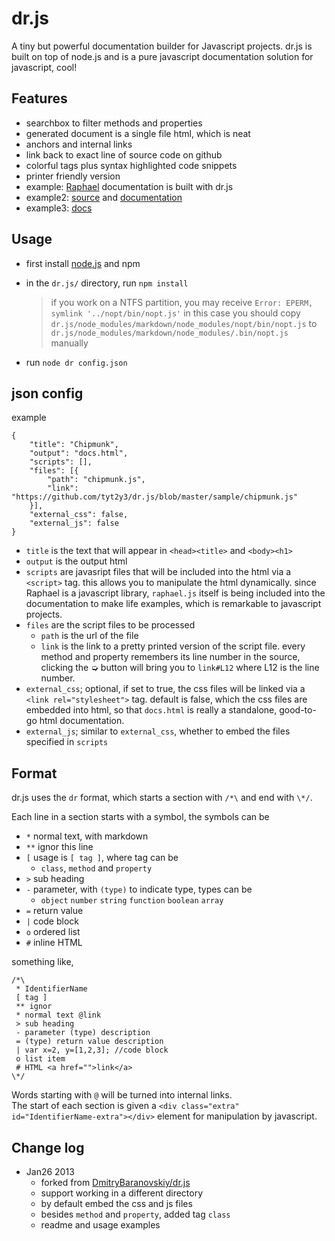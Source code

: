 # dr.js
A tiny but powerful documentation builder for Javascript projects. dr.js is built on top of node.js and is a pure javascript documentation solution for javascript, cool!

## Features
- searchbox to filter methods and properties
- generated document is a single file html, which is neat
- anchors and internal links
- link back to exact line of source code on github
- colorful tags plus syntax highlighted code snippets
- printer friendly version
- example: [Raphael](http://raphaeljs.com/reference.html) documentation is built with dr.js
- example2: [source](https://github.com/tyt2y3/dr.js/blob/master/sample) and [documentation](http://tyt2y3.github.com/dr.js/sample/docs.html)
- example3: [docs](http://tyt2y3.github.com/dr.js/sample/docs.html)

## Usage
- first install [node.js](http://nodejs.org/) and npm
- in the `dr.js/` directory, run `npm install`

	> if you work on a NTFS partition, you may receive `Error: EPERM, symlink '../nopt/bin/nopt.js'`
	> in this case you should copy `dr.js/node_modules/markdown/node_modules/nopt/bin/nopt.js` to `dr.js/node_modules/markdown/node_modules/.bin/nopt.js` manually
- run `node dr config.json`

## json config
example
```
{
    "title": "Chipmunk",
    "output": "docs.html",
    "scripts": [],
    "files": [{
        "path": "chipmunk.js",
        "link": "https://github.com/tyt2y3/dr.js/blob/master/sample/chipmunk.js"
    }],
    "external_css": false,
    "external_js": false
}
```
- `title` is the text that will appear in `<head><title>` and `<body><h1>`
- `output` is the output html
- `scripts` are javasript files that will be included into the html via a `<script>` tag.
  this allows you to manipulate the html dynamically. since Raphael is a javascript library, `raphael.js`
  itself is being included into the documentation to make life examples, which is remarkable to javascript
  projects.
- `files` are the script files to be processed
	- `path` is the url of the file
	- `link` is the link to a pretty printed version of the script file. every method and property remembers its line number in the source, clicking the ➭ button will bring
	  you to `link#L12` where L12 is the line number.
- `external_css`; optional, if set to true, the css files will be linked via a
  `<link rel="stylesheet">` tag. default is false, which the css files are embedded into html,
  so that `docs.html` is really a standalone, good-to-go html documentation.
- `external_js`; similar to `external_css`, whether to embed the files specified in `scripts`

## Format
dr.js uses the `dr` format, which starts a section with `/*\` and end with `\*/`.

Each line in a section starts with a symbol, the symbols can be
- `*` normal text, with markdown
- `**` ignor this line
- `[` usage is `[ tag ]`, where tag can be
	- `class`, `method` and `property`
- `>` sub heading
- `-` parameter, with `(type)` to indicate type, types can be
	- `object` `number` `string` `function` `boolean` `array`
- `=` return value
- `|` code block
- `o` ordered list
- `#` inline HTML

something like,
```
/*\
 * IdentifierName
 [ tag ]
 ** ignor
 * normal text @link
 > sub heading
 - parameter (type) description
 = (type) return value description
 | var x=2, y=[1,2,3]; //code block
 o list item
 # HTML <a href="">link</a>
\*/
```

Words starting with `@` will be turned into internal links.  
The start of each section is given a `<div class="extra" id="IdentifierName-extra"></div>` element for manipulation by javascript.

## Change log
- Jan26 2013
	- forked from [DmitryBaranovskiy/dr.js](https://github.com/DmitryBaranovskiy/dr.js)
	- support working in a different directory
	- by default embed the css and js files
	- besides `method` and `property`, added tag `class`
	- readme and usage examples
